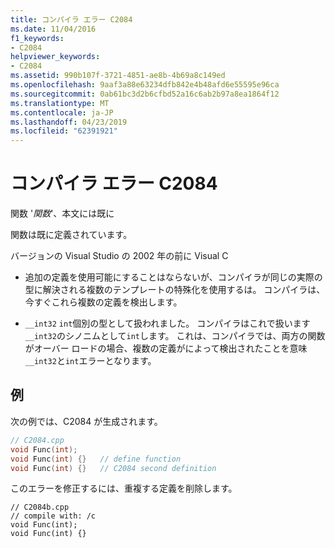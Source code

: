 ```yaml
---
title: コンパイラ エラー C2084
ms.date: 11/04/2016
f1_keywords:
- C2084
helpviewer_keywords:
- C2084
ms.assetid: 990b107f-3721-4851-ae8b-4b69a8c149ed
ms.openlocfilehash: 9aaf3a88e63234dfb842e4b48afd6e55595e96ca
ms.sourcegitcommit: 0ab61bc3d2b6cfbd52a16c6ab2b97a8ea1864f12
ms.translationtype: MT
ms.contentlocale: ja-JP
ms.lasthandoff: 04/23/2019
ms.locfileid: "62391921"
---
```

# <a name="compiler-error-c2084"></a>コンパイラ エラー C2084

関数 '*関数*'、本文には既に

関数は既に定義されています。

バージョンの Visual Studio の 2002 年の前に Visual C

- 追加の定義を使用可能にすることはならないが、コンパイラが同じの実際の型に解決される複数のテンプレートの特殊化を使用するは。 コンパイラは、今すぐこれら複数の定義を検出します。

- `__int32` `int`個別の型として扱われました。 コンパイラはこれで扱います`__int32`のシノニムとして`int`します。 これは、コンパイラでは、両方の関数がオーバー ロードの場合、複数の定義がによって検出されたことを意味`__int32`と`int`エラーとなります。

## <a name="example"></a>例

次の例では、C2084 が生成されます。

```cpp
// C2084.cpp
void Func(int);
void Func(int) {}   // define function
void Func(int) {}   // C2084 second definition
```

このエラーを修正するには、重複する定義を削除します。

```
// C2084b.cpp
// compile with: /c
void Func(int);
void Func(int) {}
```